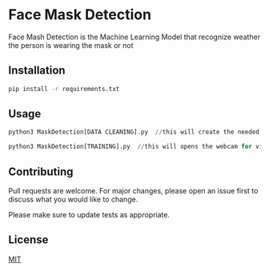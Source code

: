 # Face Mask Detection

Face Mash Detection is the Machine Learning Model that recognize weather the person is wearing the mask or not

## Installation

```bash
pip install -r requirements.txt
```

## Usage

```python
python3 MaskDetection[DATA CLEANING].py  //this will create the needed resources
```
```python
python3 MaskDetection[TRAINING].py  //this will opens the webcam for video stream
```
## Contributing
Pull requests are welcome. For major changes, please open an issue first to discuss what you would like to change.

Please make sure to update tests as appropriate.

## License
[MIT](https://choosealicense.com/licenses/mit/)

